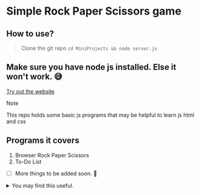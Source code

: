# Simple Rock Paper Scissors game
## How to use? 
> Clone the git repo ```cd MiniProjects && node server.js```
## Make sure you have node js installed. Else it won't work. 😅

[Try out the website](https://concurrentshell.github.io/MiniProjects/) 

> [!NOTE]
> This repo holds some basic js programs that may be helpful to learn js html and css

## Programs it covers
1. Browser Rock Paper Scissors
2. To-Do List

- [ ] More things to be added soon. :tada:

<details>

<summary>You may find this useful.</summary>

### Please give it a star if you find some value from the repo

> This repo is a for educational purposes only, it's not production ready by any means. 

</details>

